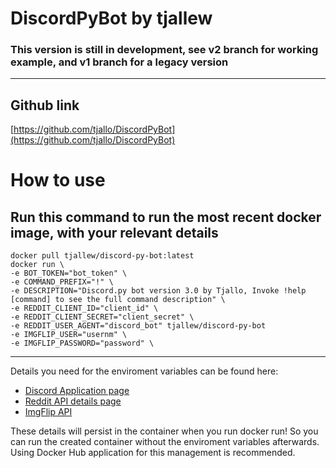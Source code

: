 # DiscordPyBot by tjallew
### This version is still in development, see v2 branch for working example, and v1 branch for a legacy version

****
## Github link
[https://github.com/tjallo/DiscordPyBot](https://github.com/tjallo/DiscordPyBot)
# How to use
## Run this command to run the most recent docker image, with your relevant details

    docker pull tjallew/discord-py-bot:latest
    docker run \
    -e BOT_TOKEN="bot_token" \
    -e COMMAND_PREFIX="!" \
    -e DESCRIPTION="Discord.py bot version 3.0 by Tjallo, Invoke !help [command] to see the full command description" \
    -e REDDIT_CLIENT_ID="client_id" \
    -e REDDIT_CLIENT_SECRET="client_secret" \
    -e REDDIT_USER_AGENT="discord_bot" tjallew/discord-py-bot
    -e IMGFLIP_USER="usernm" \
    -e IMGFLIP_PASSWORD="password" \


****


Details you need for the enviroment variables can be found here:
* [Discord Application page](https://discord.com/developers/applications)
* [Reddit API details page](https://www.reddit.com/prefs/apps)
* [ImgFlip API](https://imgflip.com/api)

These details will persist in the container when you run docker run! So you can run the created container without the enviroment variables afterwards. Using Docker Hub application for this management is recommended.
